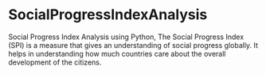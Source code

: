 # SocialProgressIndexAnalysis
Social Progress Index Analysis using Python,
The Social Progress Index (SPI) is a measure that gives an understanding of social progress globally. It helps in understanding how much countries care about the overall development of the citizens.
